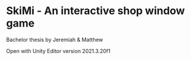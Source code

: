 # SkiMi -  An interactive shop window game
Bachelor thesis by Jeremiah & Matthew

Open with Unity Editor version 2021.3.20f1
